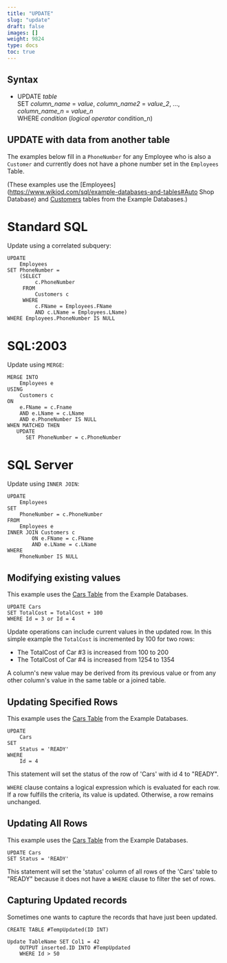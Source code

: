 ```yaml
---
title: "UPDATE"
slug: "update"
draft: false
images: []
weight: 9824
type: docs
toc: true
---
```


## Syntax
 - UPDATE *table*  
   SET *column_name* = *value*, *column_name2* = *value_2*, ..., *column_name_n* = *value_n*  
   WHERE *condition* (*logical operator* condition_n)

## UPDATE with data from another table
The examples below fill in a `PhoneNumber` for any Employee who is also a `Customer` and currently does not have a phone number set in the `Employees` Table.

(These examples use the [Employees](https://www.wikiod.com/sql/example-databases-and-tables#Auto Shop Database) and [Customers](https://www.wikiod.com/sql/example-databases-and-tables) tables from the Example Databases.)

# Standard SQL

Update using a correlated subquery:

    UPDATE 
        Employees
    SET PhoneNumber =
        (SELECT 
             c.PhoneNumber
         FROM 
             Customers c
         WHERE 
             c.FName = Employees.FName 
             AND c.LName = Employees.LName)
    WHERE Employees.PhoneNumber IS NULL

# SQL:2003

Update using `MERGE`:

    MERGE INTO 
        Employees e
    USING 
        Customers c 
    ON 
        e.FName = c.Fname 
        AND e.LName = c.LName
        AND e.PhoneNumber IS NULL
    WHEN MATCHED THEN
       UPDATE 
          SET PhoneNumber = c.PhoneNumber

# SQL Server

Update using `INNER JOIN`:

    UPDATE 
        Employees
    SET 
        PhoneNumber = c.PhoneNumber
    FROM 
        Employees e
    INNER JOIN Customers c
            ON e.FName = c.FName 
            AND e.LName = c.LName
    WHERE 
        PhoneNumber IS NULL

## Modifying existing values
This example uses the [Cars Table](https://www.wikiod.com/sql/example-databases-and-tables) from the Example Databases.

    UPDATE Cars
    SET TotalCost = TotalCost + 100
    WHERE Id = 3 or Id = 4

Update operations can include current values in the updated row. In this simple example the `TotalCost` is incremented by 100 for two rows:

 - The TotalCost of Car #3 is increased from 100 to 200
 - The TotalCost of Car #4 is increased from 1254 to 1354

A column's new value may be derived from its previous value or from any other column's value in the same table or a joined table.



## Updating Specified Rows
This example uses the [Cars Table](https://www.wikiod.com/sql/example-databases-and-tables) from the Example Databases.

    UPDATE 
        Cars
    SET 
        Status = 'READY'
    WHERE 
        Id = 4

This statement will set the status of the row of 'Cars' with id 4 to "READY".

`WHERE` clause contains a logical expression which is evaluated for each row. If a row fulfills the criteria, its value is updated. Otherwise, a row remains unchanged.

## Updating All Rows
This example uses the [Cars Table](https://www.wikiod.com/sql/example-databases-and-tables) from the Example Databases.

    UPDATE Cars
    SET Status = 'READY'

This statement will set the 'status' column of all rows of the 'Cars' table to "READY" because it does not have a `WHERE` clause to filter the set of rows.

## Capturing Updated records
Sometimes one wants to capture the records that have just been updated.

    CREATE TABLE #TempUpdated(ID INT)
    
    Update TableName SET Col1 = 42
        OUTPUT inserted.ID INTO #TempUpdated
        WHERE Id > 50
     



